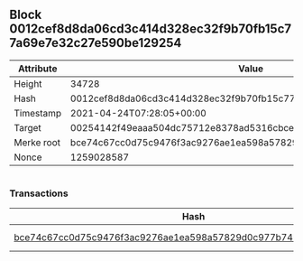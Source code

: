 ## Block 0012cef8d8da06cd3c414d328ec32f9b70fb15c77a69e7e32c27e590be129254

Attribute | Value
--- | ---
Height | 34728
Hash | 0012cef8d8da06cd3c414d328ec32f9b70fb15c77a69e7e32c27e590be129254
Timestamp | 2021-04-24T07:28:05+00:00
Target | 00254142f49eaaa504dc75712e8378ad5316cbcead634704b3734b6271167cc4
Merke root | bce74c67cc0d75c9476f3ac9276ae1ea598a57829d0c977b747347d5cd3d8875
Nonce | 1259028587

```

```

### Transactions

Hash | Amount
--- | ---
[bce74c67cc0d75c9476f3ac9276ae1ea598a57829d0c977b747347d5cd3d8875](bce74c67cc0d75c9476f3ac9276ae1ea598a57829d0c977b747347d5cd3d8875.md) | 10.00000000 SKEPTI 
